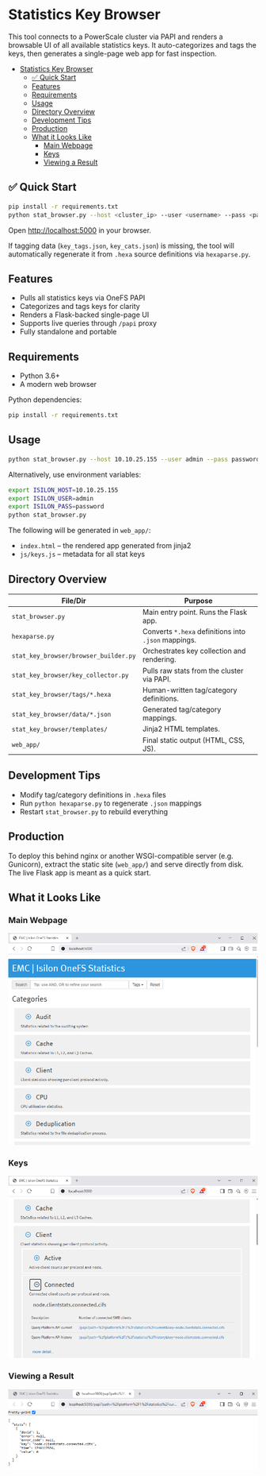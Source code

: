 # Statistics Key Browser

This tool connects to a PowerScale cluster via PAPI and renders a browsable UI of all available statistics keys. It auto-categorizes and tags the keys, then generates a single-page web app for fast inspection.


- [Statistics Key Browser](#statistics-key-browser)
  - [✅ Quick Start](#-quick-start)
  - [Features](#features)
  - [Requirements](#requirements)
  - [Usage](#usage)
  - [Directory Overview](#directory-overview)
  - [Development Tips](#development-tips)
  - [Production](#production)
  - [What it Looks Like](#what-it-looks-like)
    - [Main Webpage](#main-webpage)
    - [Keys](#keys)
    - [Viewing a Result](#viewing-a-result)


## ✅ Quick Start

```bash
pip install -r requirements.txt
python stat_browser.py --host <cluster_ip> --user <username> --pass <password>
```

Open [http://localhost:5000](http://localhost:5000) in your browser.

If tagging data (`key_tags.json`, `key_cats.json`) is missing, the tool will automatically regenerate it from `.hexa` source definitions via `hexaparse.py`.

## Features

- Pulls all statistics keys via OneFS PAPI
- Categorizes and tags keys for clarity
- Renders a Flask-backed single-page UI
- Supports live queries through `/papi` proxy
- Fully standalone and portable

## Requirements

- Python 3.6+
- A modern web browser

Python dependencies:

```bash
pip install -r requirements.txt
```

## Usage

```bash
python stat_browser.py --host 10.10.25.155 --user admin --pass password
```

Alternatively, use environment variables:

```bash
export ISILON_HOST=10.10.25.155
export ISILON_USER=admin
export ISILON_PASS=password
python stat_browser.py
```

The following will be generated in `web_app/`:

- `index.html` – the rendered app generated from jinja2
- `js/keys.js` – metadata for all stat keys

## Directory Overview

| File/Dir                            | Purpose |
|------------------------------------|---------|
| `stat_browser.py`                  | Main entry point. Runs the Flask app. |
| `hexaparse.py`                     | Converts `*.hexa` definitions into `.json` mappings. |
| `stat_key_browser/browser_builder.py` | Orchestrates key collection and rendering. |
| `stat_key_browser/key_collector.py` | Pulls raw stats from the cluster via PAPI. |
| `stat_key_browser/tags/*.hexa`     | Human-written tag/category definitions. |
| `stat_key_browser/data/*.json`     | Generated tag/category mappings. |
| `stat_key_browser/templates/`      | Jinja2 HTML templates. |
| `web_app/`                         | Final static output (HTML, CSS, JS). |

## Development Tips

- Modify tag/category definitions in `.hexa` files
- Run `python hexaparse.py` to regenerate `.json` mappings
- Restart `stat_browser.py` to rebuild everything

## Production

To deploy this behind nginx or another WSGI-compatible server (e.g. Gunicorn), extract the static site (`web_app/`) and serve directly from disk. The live Flask app is meant as a quick start.

## What it Looks Like

### Main Webpage

![](images/2025-05-01-12-35-50.png)

### Keys

![](images/2025-05-01-12-36-57.png)

### Viewing a Result

![](images/2025-05-01-12-37-23.png)
